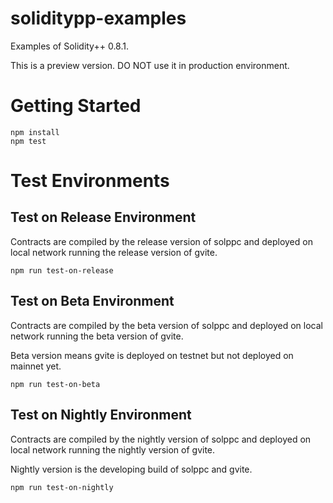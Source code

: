 # soliditypp-examples
Examples of Solidity++ 0.8.1.

This is a preview version. DO NOT use it in production environment.
# Getting Started
```
npm install
npm test
```
# Test Environments
## Test on Release Environment
Contracts are compiled by the release version of solppc and deployed on local network running the release version of gvite.
```
npm run test-on-release
```

## Test on Beta Environment
Contracts are compiled by the beta version of solppc and deployed on local network running the beta version of gvite.

Beta version means gvite is deployed on testnet but not deployed on mainnet yet.
```
npm run test-on-beta
```

## Test on Nightly Environment
Contracts are compiled by the nightly version of solppc and deployed on local network running the nightly version of gvite.

Nightly version is the developing build of solppc and gvite.
```
npm run test-on-nightly
```